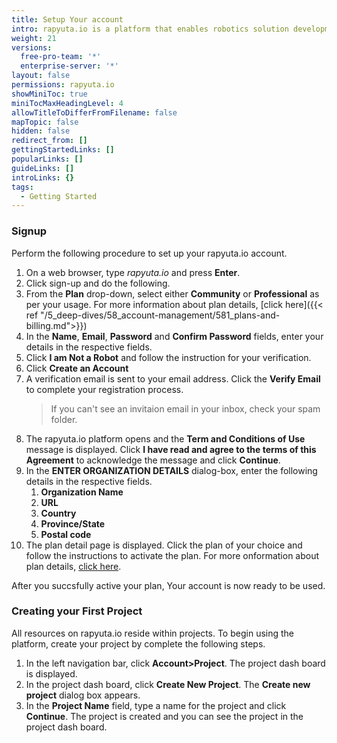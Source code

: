 ```yaml
---
title: Setup Your account
intro: rapyuta.io is a platform that enables robotics solution development by providing the necessary software infrastructure and facilitating the interaction between multiple stakeholders who contribute to the solution development.
weight: 21
versions:
  free-pro-team: '*'
  enterprise-server: '*'
layout: false
permissions: rapyuta.io
showMiniToc: true
miniTocMaxHeadingLevel: 4
allowTitleToDifferFromFilename: false
mapTopic: false
hidden: false
redirect_from: []
gettingStartedLinks: []
popularLinks: []
guideLinks: []
introLinks: {}
tags:
  - Getting Started
---
```



### Signup

Perform the following procedure to set up your rapyuta.io account.

1. On a web browser, type *rapyuta.io* and press **Enter**.
2. Click sign-up and do the following.
  1. From the **Plan** drop-down, select either **Community** or **Professional** as per your usage. For more information about plan details, [click here]({{< ref "/5_deep-dives/58_account-management/581_plans-and-billing.md">}})
  2. In the **Name**, **Email**, **Password** and **Confirm Password** fields, enter your details in the respective fields.
3. Click **I am Not a Robot** and follow the instruction for your verification.
4. Click **Create an Account**
5. A verification email is sent to your email address. Click the **Verify Email**  to complete your registration process.
   > If you can't see an invitaion email in your inbox, check your spam folder. 
6. The rapyuta.io platform opens and the **Term and Conditions of Use** message is displayed. Click **I have read and agree to the terms of this Agreement** to acknowledge the message and click **Continue**.
7. In the **ENTER ORGANIZATION DETAILS** dialog-box, enter the following details in the respective fields. 
   1. **Organization Name** 
   2. **URL** 
   3. **Country** 
   4. **Province/State** 
   5. **Postal code** 
8. The plan detail page is displayed. Click the plan of your choice and follow the instructions to activate the plan. For more onformation about plan details, [click here](/5_deep-dives/58_account-management/581_plans-and-billing/).

After you succsfully active your plan, Your account is now ready to be used.


### Creating your First Project

All resources on rapyuta.io reside within projects. 
To begin using the platform, create your project by complete the following steps.


1. In the left navigation bar, click **Account>Project**. The project dash board is displayed.
2. In the project dash board, click **Create New Project**. The **Create new project** dialog box appears.
3. In the **Project Name** field, type a name for the project and click **Continue**.
  The project is created and you can see the project in the project dash board.

